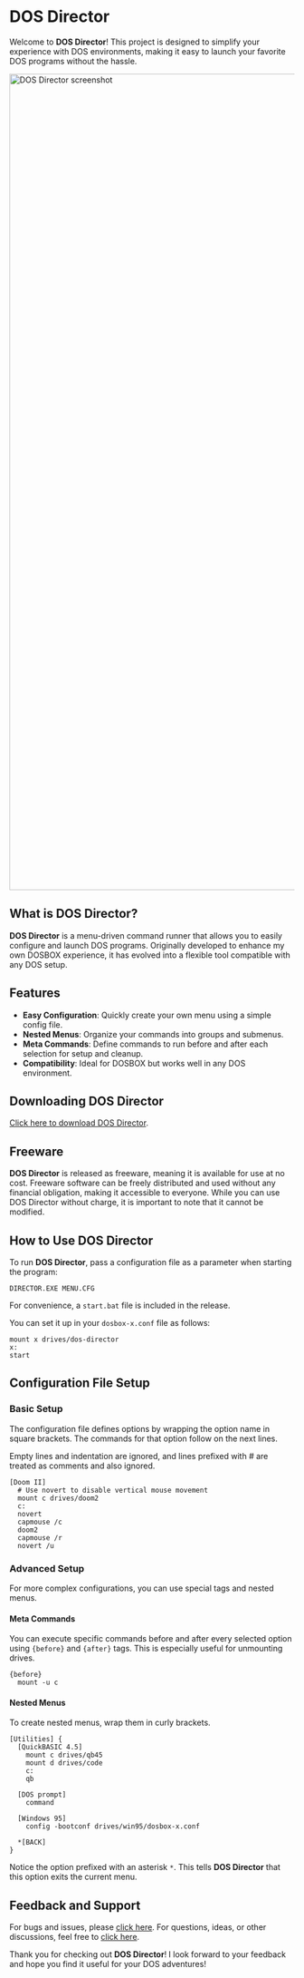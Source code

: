 # DOS Director
Welcome to **DOS Director**! This project is designed to simplify your experience with DOS environments, making it easy to launch your favorite DOS programs without the hassle.

<img width="1440" alt="DOS Director screenshot" src="https://github.com/user-attachments/assets/cbe5a21c-e43d-498b-ac96-0e9f9fa9ff99">

## What is DOS Director?
**DOS Director** is a menu-driven command runner that allows you to easily configure and launch DOS programs. Originally developed to enhance my own DOSBOX experience, it has evolved into a flexible tool compatible with any DOS setup.

## Features
- **Easy Configuration**: Quickly create your own menu using a simple config file.
- **Nested Menus**: Organize your commands into groups and submenus.
- **Meta Commands**: Define commands to run before and after each selection for setup and cleanup.
- **Compatibility**: Ideal for DOSBOX but works well in any DOS environment.

## Downloading DOS Director
[Click here to download DOS Director](https://github.com/MattStypa/DOS-Director/releases).

## Freeware
**DOS Director** is released as freeware, meaning it is available for use at no cost. Freeware software can be freely distributed and used without any financial obligation, making it accessible to everyone. While you can use DOS Director without charge, it is important to note that it cannot be modified.

## How to Use DOS Director
To run **DOS Director**, pass a configuration file as a parameter when starting the program:

```
DIRECTOR.EXE MENU.CFG
```

For convenience, a `start.bat` file is included in the release. 

You can set it up in your `dosbox-x.conf` file as follows:

```
mount x drives/dos-director
x:
start
```

## Configuration File Setup
### Basic Setup
The configuration file defines options by wrapping the option name in square brackets. The commands for that option follow on the next lines.

Empty lines and indentation are ignored, and lines prefixed with # are treated as comments and also ignored.

```
[Doom II]
  # Use novert to disable vertical mouse movement
  mount c drives/doom2
  c:
  novert
  capmouse /c
  doom2
  capmouse /r
  novert /u
```

### Advanced Setup
For more complex configurations, you can use special tags and nested menus.

#### Meta Commands
You can execute specific commands before and after every selected option using `{before}` and `{after}` tags. This is especially useful for unmounting drives.

```
{before}
  mount -u c
```

#### Nested Menus
To create nested menus, wrap them in curly brackets.

```
[Utilities] {
  [QuickBASIC 4.5]
    mount c drives/qb45
    mount d drives/code
    c:
    qb

  [DOS prompt]
    command

  [Windows 95]
    config -bootconf drives/win95/dosbox-x.conf

  *[BACK]
}
```

Notice the option prefixed with an asterisk `*`. This tells **DOS Director** that this option exits the current menu.

## Feedback and Support
For bugs and issues, please [click here](https://github.com/MattStypa/DOS-Director/issues). For questions, ideas, or other discussions, feel free to [click here](https://github.com/MattStypa/DOS-Director/discussions).

Thank you for checking out **DOS Director**! I look forward to your feedback and hope you find it useful for your DOS adventures!

